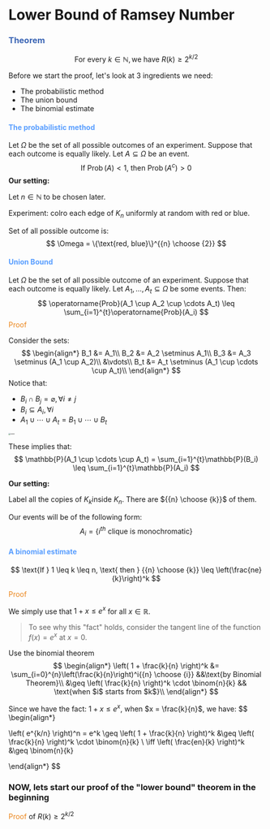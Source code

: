 # Lower Bound of Ramsey Number


### <span style="color:#3c66b5">Theorem</span>

$$
\text{For every } k \in \mathbb{N}, \text{we have } R(k)\ge 2^{k/2}
$$




Before we start the proof, let's look at 3 ingredients we need: 

- The probabilistic method
- The union bound 
- The binomial estimate

#### <span style="color:#599eff">The probabilistic method</span>

Let $\Omega$ be the set of all possible outcomes of an experiment. Suppose that each outcome is equally likely. Let $A \subseteq \Omega$ be an event.
$$
\text{If } \operatorname{Prob}(A) < 1 \text{, then } \operatorname{Prob}(A^c) > 0
$$
**Our setting:**

Let $n \in \mathbb{N}$ to be chosen later. 

Experiment: colro each edge of $K_n$ uniformly at random with red or blue. 

Set of all possible outcome is:
$$
\Omega = \{\text{red, blue}\}^{{n} \choose {2}}
$$



#### <span style="color:#599eff">Union Bound</span>

Let $\Omega$ be the set of all possible outcome of an experiment. Suppose that each outcome is equally likely. Let $A_1, \ldots, A_t \subseteq \Omega$ be some events. Then: 
$$
\operatorname{Prob}(A_1 \cup A_2 \cup \cdots A_t) \leq \sum_{i=1}^{t}\operatorname{Prob}(A_i)
$$
<span style="color:#eb861c">Proof</span>

Consider the sets: 
$$
\begin{align*}
B_1 &= A_1\\
B_2 &= A_2 \setminus A_1\\
B_3 &= A_3 \setminus (A_1 \cup A_2)\\
&\vdots\\
B_t &= A_t \setminus (A_1 \cup \cdots \cup A_t)\\
\end{align*}
$$
Notice that: 

- $B_i \cap B_j = \varnothing, \forall i \neq j$
- $B_i \subseteq A_i, \forall i$
- $A_1 \cup \cdots \cup A_t = B_1 \cup \cdots \cup B_t$

<img src="https://github.com/helloboyxxx/images-for-notes/blob/master/uPic/image-20231004160227017.png?raw=true" alt="venn" style="zoom:25%;" />

These implies that: 
$$
\mathbb{P}(A_1 \cup \cdots \cup A_t) = \sum_{i=1}^{t}\mathbb{P}(B_i) \leq \sum_{i=1}^{t}\mathbb{P}(A_i)
$$


**Our setting:**

Label all the copies of $K_k$inside $K_n$. There are ${{n} \choose {k}}$ of them. 

Our events will be of the following form: 
$$
A_i = \{i^{th} \text{ clique is monochromatic}\}
$$



#### <span style="color:#599eff">A binomial estimate</span>

$$
\text{If } 1 \leq k \leq n, \text{ then } {{n} \choose {k}} \leq \left(\frac{ne}{k}\right)^k
$$

<span style="color:#eb861c">Proof</span>

We simply use that $1+x \leq e^x$ for all $x \in \mathbb{R}$. 

> To see why this "fact" holds, consider the tangent line of the function $f(x) = e^x$ at $x=0$.

Use the binomial theorem
$$
\begin{align*}
\left( 1 + \frac{k}{n} \right)^k &= \sum_{i=0}^{n}\left(\frac{k}{n}\right)^i{{n} \choose {i}} &&\text{by Binomial Theorem}\\
&\geq \left( \frac{k}{n} \right)^k \cdot \binom{n}{k} && \text{when $i$ starts from $k$}\\
\end{align*}
$$

Since we have the fact: $1+x \leq e^x$, when $x = \frac{k}{n}$, we have:
$$
\begin{align*}

\left( e^{k/n} \right)^n = e^k \geq \left( 1 + \frac{k}{n} \right)^k
&\geq \left( \frac{k}{n} \right)^k \cdot \binom{n}{k} \\
\iff 
\left( \frac{en}{k} \right)^k &\geq \binom{n}{k}

\end{align*}
$$




### NOW, lets start our proof of the "lower bound" theorem in the beginning


<span style="color:#eb861c">Proof</span> of $R(k)\geq 2^{k/2}$



